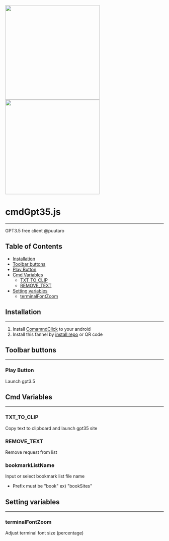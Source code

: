 
<div><img src="https://github.com/puutaro/cmdGpt35/assets/55217593/28f0d37e-db8a-4432-8ad5-2ef775a1a40f" width="300">  </div>
  
<div><img src="https://github.com/puutaro/selectTyper/assets/55217593/555e8f5f-656a-4faf-bb76-f663c01cfe47" width="300"></div> 


# cmdGpt35.js
----------------

GPT3.5 free client @puutaro

Table of Contents
-------
<!-- vim-markdown-toc GFM -->
* [Installation](#installation)
* [Toolbar buttons](#toolbar-buttons)
 * [Play Button](#play-button)
* [Cmd Variables](#cmd-variables)
	* [TXT_TO_CLIP](#txt_to_clip)
	* [REMOVE_TEXT](#remove_text)
* [Setting variables](#setting-variables)
	* [terminalFontZoom](#terminalfontzoom)

## Installation
--------------

1. Install [ComamndClick](https://github.com/puutaro/CommandClick#app-installation) to your android
2. Install this fannel by [install repo](https://github.com/puutaro/CommandClick/blob/master/USAGE.md#install-fannel) or QR code

## Toolbar buttons
---------------------

### Play Button
Launch gpt3.5
## Cmd Variables
--------
### TXT_TO_CLIP 
Copy text to clipboard and launch gpt35 site
### REMOVE_TEXT
Remove request from list

### bookmarkListName 
Input or select bookmark list file name
- Prefix must be "book" 
	ex) "bookSites"

## Setting variables
---------
### terminalFontZoom
Adjust terminal font size (percentage)
